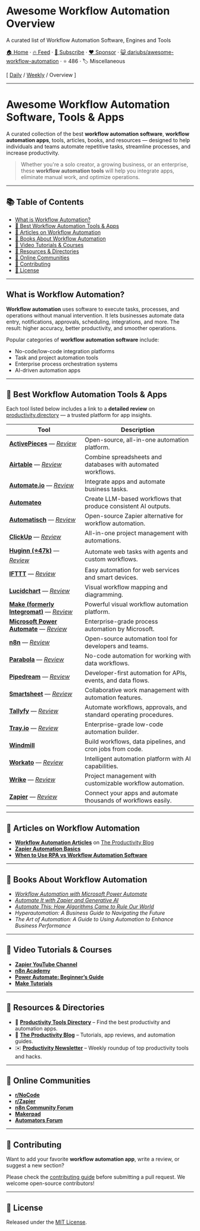 # Awesome Workflow Automation Overview

A curated list of Workflow Automation  Software, Engines and Tools

[🏠 Home](/README.md) · [🔥 Feed](https://www.trackawesomelist.com/dariubs/awesome-workflow-automation/rss.xml) · [📮 Subscribe](https://trackawesomelist.us17.list-manage.com/subscribe?u=d2f0117aa829c83a63ec63c2f&id=36a103854c) · [❤️  Sponsor](https://github.com/sponsors/theowenyoung) · [😺 dariubs/awesome-workflow-automation](https://github.com/dariubs/awesome-workflow-automation) · ⭐ 486 · 🏷️ Miscellaneous

[ [Daily](/content/dariubs/awesome-workflow-automation/README.md) / [Weekly](/content/dariubs/awesome-workflow-automation/week/README.md) / Overview ]

---

# Awesome Workflow Automation Software, Tools & Apps

A curated collection of the best **workflow automation software**, **workflow automation apps**, tools, articles, books, and resources — designed to help individuals and teams automate repetitive tasks, streamline processes, and increase productivity.

> Whether you're a solo creator, a growing business, or an enterprise, these **workflow automation tools** will help you integrate apps, eliminate manual work, and optimize operations.

***

## 📚 Table of Contents

*   [What is Workflow Automation?](#what-is-workflow-automation)
*   [🚀 Best Workflow Automation Tools & Apps](#-best-workflow-automation-tools--apps)
*   [📝 Articles on Workflow Automation](#-articles-on-workflow-automation)
*   [📘 Books About Workflow Automation](#-books-about-workflow-automation)
*   [🎥 Video Tutorials & Courses](#-video-tutorials--courses)
*   [📂 Resources & Directories](#-resources--directories)
*   [💬 Online Communities](#-online-communities)
*   [🤝 Contributing](#-contributing)
*   [📄 License](#-license)

***

## What is Workflow Automation?

**Workflow automation** uses software to execute tasks, processes, and operations without manual intervention. It lets businesses automate data entry, notifications, approvals, scheduling, integrations, and more. The result: higher accuracy, better productivity, and smoother operations.

Popular categories of **workflow automation software** include:

*   No-code/low-code integration platforms
*   Task and project automation tools
*   Enterprise process orchestration systems
*   AI-driven automation apps

***

## 🚀 Best Workflow Automation Tools & Apps

Each tool listed below includes a link to a **detailed review** on [productivity.directory](https://productivity.directory) — a trusted platform for app insights.

| Tool                                                                                                                              | Description                                                       |
| --------------------------------------------------------------------------------------------------------------------------------- | ----------------------------------------------------------------- |
| **[ActivePieces](https://www.activepieces.com/)** — *[Review](https://productivity.directory/activepieces)*                       | Open-source, all-in-one automation platform.                      |
| **[Airtable](https://airtable.com/)** — *[Review](https://productivity.directory/airtable)*                                       | Combine spreadsheets and databases with automated workflows.      |
| **[Automate.io](https://automate.io/)** — *[Review](https://productivity.directory/automate-io)*                                  | Integrate apps and automate business tasks.                       |
| **[Automateo](https://automateo.app)**                                                                                            | Create LLM-based workflows that produce consistent AI outputs.    |
| **[Automatisch](https://automatisch.io/)** — *[Review](https://productivity.directory/automatisch)*                               | Open-source Zapier alternative for workflow automation.           |
| **[ClickUp](https://clickup.com/)** — *[Review](https://productivity.directory/clickup)*                                          | All-in-one project management with automations.                   |
| **[Huginn (⭐47k)](https://github.com/huginn/huginn)** — *[Review](https://productivity.directory/huginn)*                         | Automate web tasks with agents and custom workflows.              |
| **[IFTTT](https://ifttt.com/)** — *[Review](https://productivity.directory/ifttt)*                                                | Easy automation for web services and smart devices.               |
| **[Lucidchart](https://www.lucidchart.com/)** — *[Review](https://productivity.directory/lucidchart)*                             | Visual workflow mapping and diagramming.                          |
| **[Make (formerly Integromat)](https://www.make.com/)** — *[Review](https://productivity.directory/make)*                         | Powerful visual workflow automation platform.                     |
| **[Microsoft Power Automate](https://flow.microsoft.com/)** — *[Review](https://productivity.directory/microsoft-power-automate)* | Enterprise-grade process automation by Microsoft.                 |
| **[n8n](https://n8n.io/)** — *[Review](https://productivity.directory/n8n)*                                                       | Open-source automation tool for developers and teams.             |
| **[Parabola](https://parabola.io/)** — *[Review](https://productivity.directory/parabola)*                                        | No-code automation for working with data workflows.               |
| **[Pipedream](https://pipedream.com/)** — *[Review](https://productivity.directory/pipedream)*                                    | Developer-first automation for APIs, events, and data flows.      |
| **[Smartsheet](https://www.smartsheet.com/)** — *[Review](https://productivity.directory/smartsheet)*                             | Collaborative work management with automation features.           |
| **[Tallyfy](https://tallyfy.com/)** — *[Review](https://productivity.directory/tallyfy)*                                          | Automate workflows, approvals, and standard operating procedures. |
| **[Tray.io](https://tray.io/)** — *[Review](https://productivity.directory/tray-io)*                                              | Enterprise-grade low-code automation builder.                     |
| **[Windmill](https://www.windmill.dev/0)**                                                                                        | Build workflows, data pipelines, and cron jobs from code.         |
| **[Workato](https://www.workato.com/)** — *[Review](https://productivity.directory/workato)*                                      | Intelligent automation platform with AI capabilities.             |
| **[Wrike](https://www.wrike.com/)** — *[Review](https://productivity.directory/wrike)*                                            | Project management with customizable workflow automation.         |
| **[Zapier](https://zapier.com/)** — *[Review](https://productivity.directory/zapier)*                                             | Connect your apps and automate thousands of workflows easily.     |

***

## 📝 Articles on Workflow Automation

*   [**Workflow Automation Articles**](https://blog.productivity.directory/tagged/workflow-automation) on [The Productivity Blog](https://blog.productivity.directory)
*   [**Zapier Automation Basics**](https://zapier.com/blog/how-to-use-zapier/)
*   [**When to Use RPA vs Workflow Automation Software**](https://www.uipath.com/blog/rpa-vs-workflow-automation)

***

## 📘 Books About Workflow Automation

*   *[Workflow Automation with Microsoft Power Automate](https://www.amazon.com/Workflow-Automation-Microsoft-Power-Automate/dp/1839213795)*
*   *[Automate It with Zapier and Generative AI](https://www.amazon.com/Automate-Zapier-Generative-automation-productivity/dp/1803239840/)*
*   *[Automate This: How Algorithms Came to Rule Our World](https://www.amazon.com/Automate-This-Algorithms-Plattner-Sept/dp/1591844924)*
*   *Hyperautomation: A Business Guide to Navigating the Future*
*   *The Art of Automation: A Guide to Using Automation to Enhance Business Performance*

***

## 🎥 Video Tutorials & Courses

*   [**Zapier YouTube Channel**](https://www.youtube.com/playlist?list=PLg5SS_4L6LYu7kHf6ZE-3DKLhQZ3WvSWU)
*   [**n8n Academy**](https://academy.n8n.io/)
*   [**Power Automate: Beginner’s Guide**](https://www.youtube.com/watch?v=U8BPqM0tmXo)
*   [**Make Tutorials**](https://www.youtube.com/c/IntegromatOfficial)

***

## 📂 Resources & Directories

*   🔧 [**Productivity Tools Directory**](https://productivity.directory) – Find the best productivity and automation apps.
*   📰 [**The Productivity Blog**](https://blog.productivity.directory) – Tutorials, app reviews, and automation guides.
*   ✉️ [**Productivity Newsletter**](https://newsletter.productivity.directory) – Weekly roundup of top productivity tools and hacks.

***

## 💬 Online Communities

*   [**r/NoCode**](https://www.reddit.com/r/NoCode/)
*   [**r/Zapier**](https://www.reddit.com/r/Zapier/)
*   [**n8n Community Forum**](https://community.n8n.io)
*   [**Makerpad**](https://www.makerpad.co/)
*   [**Automators Forum**](https://talk.automators.fm/)

***

## 🤝 Contributing

Want to add your favorite **workflow automation app**, write a review, or suggest a new section?

Please check the [contributing guide](https://github.com/dariubs/awesome-workflow-automation/blob/main/readme.md/CONTRIBUTING.md) before submitting a pull request. We welcome open-source contributors!

***

## 📄 License

Released under the [MIT License](https://github.com/dariubs/awesome-workflow-automation/blob/main/readme.md/LICENSE.md).


